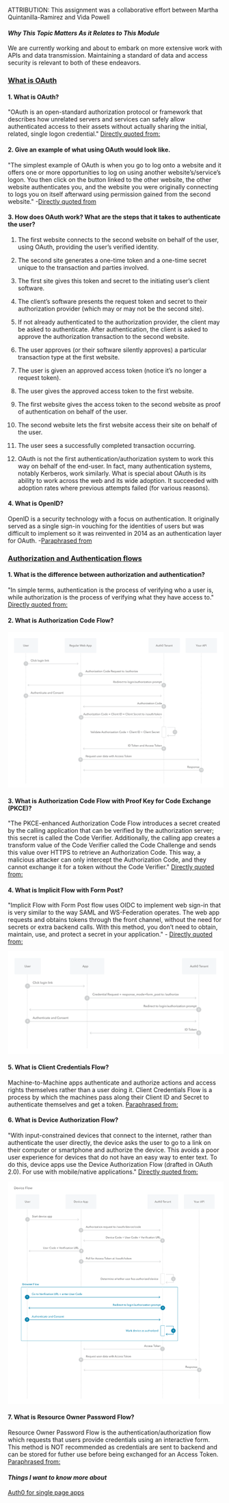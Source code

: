 ATTRIBUTION: This assignment was a collaborative effort between Martha Quintanilla-Ramirez and Vida Powell

#### *Why This Topic Matters As it Relates to This Module*
We are currently working and about to embark on more extensive work with APIs and data transmission. Maintaining a standard of data and access security is relevant to both of these endeavors.

### [What is OAuth](https://www.csoonline.com/article/3216404/what-is-oauth-how-the-open-authorization-framework-works.html)

#### 1. What is OAuth?
"OAuth is an open-standard authorization protocol or framework that describes how unrelated servers and services can safely allow authenticated access to their assets without actually sharing the initial, related, single logon credential." [Directly quoted from:](https://www.csoonline.com/article/3216404/what-is-oauth-how-the-open-authorization-framework-works.html)

#### 2. Give an example of what using OAuth would look like.
"The simplest example of OAuth is when you go to log onto a website and it offers one or more opportunities to log on using another website’s/service’s logon. You then click on the button linked to the other website, the other website authenticates you, and the website you were originally connecting to logs you on itself afterward using permission gained from the second website." -[Directly quoted from](https://www.csoonline.com/article/3216404/what-is-oauth-how-the-open-authorization-framework-works.html)

#### 3. How does OAuth work? What are the steps that it takes to authenticate the user?
1. The first website connects to the second website on behalf of the user, using OAuth, providing the user’s verified identity.
  2. The second site generates a one-time token and a one-time secret unique to the transaction and parties involved.
  3. The first site gives this token and secret to the initiating user’s client software.
  4. The client’s software presents the request token and secret to their authorization provider (which may or may not be the second site).
  5. If not already authenticated to the authorization provider, the client may be asked to authenticate. After authentication, the client is asked to approve the authorization transaction to the second website.
  6. The user approves (or their software silently approves) a particular transaction type at the first website.
  7. The user is given an approved access token (notice it’s no longer a request token).
  8. The user gives the approved access token to the first website.
  9. The first website gives the access token to the second website as proof of authentication on behalf of the user.
  10. The second website lets the first website access their site on behalf of the user.
  11. The user sees a successfully completed transaction occurring.

  12. OAuth is not the first authentication/authorization system to work this way on behalf of the end-user. In fact, many authentication systems, notably Kerberos, work similarly. What is special about OAuth is its ability to work across the web and its wide adoption. It succeeded with adoption rates where previous attempts failed (for various reasons).


#### 4. What is OpenID?
OpenID is a security technology with a focus on authentication. It originally served as a single sign-in vouching for the identities of users but was difficult to implement so it was reinvented in 2014 as an authentication layer for OAuth. -[Paraphrased from](https://www.csoonline.com/article/3216404/what-is-oauth-how-the-open-authorization-framework-works.html)


### [Authorization and Authentication flows](https://auth0.com/docs/flows)

#### 1. What is the difference between authorization and authentication?
"In simple terms, authentication is the process of verifying who a user is, while authorization is the process of verifying what they have access to." [Directly quoted from:](https://auth0.com/docs/get-started/identity-fundamentals/authentication-and-authorization)

#### 2. What is Authorization Code Flow?
![Auth Code Flow](AuthCodeFlow.jpeg)

#### 3. What is Authorization Code Flow with Proof Key for Code Exchange (PKCE)?
"The PKCE-enhanced Authorization Code Flow introduces a secret created by the calling application that can be verified by the authorization server; this secret is called the Code Verifier. Additionally, the calling app creates a transform value of the Code Verifier called the Code Challenge and sends this value over HTTPS to retrieve an Authorization Code. This way, a malicious attacker can only intercept the Authorization Code, and they cannot exchange it for a token without the Code Verifier." [Directly quoted from:](https://auth0.com/docs/get-started/authentication-and-authorization-flow/authorization-code-flow-with-proof-key-for-code-exchange-pkce)

#### 4. What is Implicit Flow with Form Post?
"Implicit Flow with Form Post flow uses OIDC to implement web sign-in that is very similar to the way SAML and WS-Federation operates. The web app requests and obtains tokens through the front channel, without the need for secrets or extra backend calls. With this method, you don’t need to obtain, maintain, use, and protect a secret in your application." - [Directly quoted from:](https://auth0.com/docs/get-started/authentication-and-authorization-flow/implicit-flow-with-form-post)

![ImplicitFlowForm](ImplicitFlowForm.jpeg)

#### 5. What is Client Credentials Flow?
Machine-to-Machine apps authenticate and authorize actions and access rights themselves rather than a user doing it. Client Credentials Flow is a process by which the machines pass along their Client ID and Secret to authenticate themselves and get a token. [Paraphrased from:](https://auth0.com/docs/get-started/authentication-and-authorization-flow/client-credentials-flow)

#### 6. What is Device Authorization Flow?
"With input-constrained devices that connect to the internet, rather than authenticate the user directly, the device asks the user to go to a link on their computer or smartphone and authorize the device. This avoids a poor user experience for devices that do not have an easy way to enter text. To do this, device apps use the Device Authorization Flow (drafted in OAuth 2.0). For use with mobile/native applications." [Directly quoted from:](https://auth0.com/docs/get-started/authentication-and-authorization-flow/device-authorization-flow)

![DeviceFlowAuth](DeviceAuthFlow.jpeg)

#### 7. What is Resource Owner Password Flow?
Resource Owner Password Flow is the authentication/authorization flow which requests that users provide credentials using an interactive form. This method is NOT recommended as credentials are sent to backend and can be stored for futher use before being exchanged for an Access Token. [Paraphrased from:](https://auth0.com/docs/get-started/authentication-and-authorization-flow/resource-owner-password-flow)


#### *Things I want to know more about*
[Auth0 for single page apps](https://auth0.com/docs/libraries/auth0-react)
